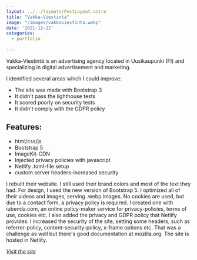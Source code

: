 ```yaml
---
layout: ../../layouts/PostLayout.astro
title: "Vakka-Viestintä"
image: "/images/vakkaviestinta.webp"
date: '2021-12-22'
categories:
  - portfolio
 
---
```

Vakka-Viestintä is an advertising agency located in Uusikaupunki (FI) and specializing in digital advertisement and marketing.
 
I identified several areas which I could improve:
- The site was made with Bootstrap 3 
- It didn't pass the lighthouse tests 
- It scored poorly on security tests
- It didn't comply with the GDPR policy

## Features:
- html/css/js
- Bootstrap 5
- ImageKit-CDN
- Injected privacy policies with javascript
- Netlify .toml-file setup
- custom server headers-increased security
 
I rebuilt their website. I still used their brand colors and most of the text they had. For design, I used the new version of Bootstrap 5.
I optimized all of their videos and images, serving .webp images.
No cookies are used, but due to a contact form, a privacy policy is required. I created one with iubenda.com, an online policy-maker service for privacy-policies, terms of use, cookies etc. 
I also added the privacy and GDPR policy that Netlify provides.
I increased the security of the site, setting some headers, such as referrer-policy, content-security-policy, x-frame options etc. That was a challenge as well but there's good documentation at mozilla.org.
The site is hosted in Netlify.

*<ins>[Visit the site](https://vakkaviestinta.com)</ins>*